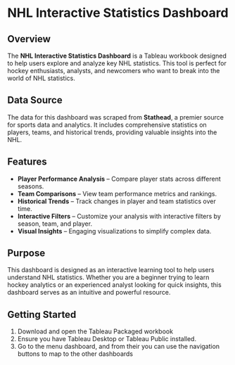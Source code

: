 # NHL Interactive Statistics Dashboard

## Overview
The **NHL Interactive Statistics Dashboard** is a Tableau workbook designed to help users explore and analyze key NHL statistics. This tool is perfect for hockey enthusiasts, analysts, and newcomers who want to break into the world of NHL statistics.

## Data Source
The data for this dashboard was scraped from **Stathead**, a premier source for sports data and analytics. It includes comprehensive statistics on players, teams, and historical trends, providing valuable insights into the NHL.

## Features
- **Player Performance Analysis** – Compare player stats across different seasons.
- **Team Comparisons** – View team performance metrics and rankings.
- **Historical Trends** – Track changes in player and team statistics over time.
- **Interactive Filters** – Customize your analysis with interactive filters by season, team, and player.
- **Visual Insights** – Engaging visualizations to simplify complex data.

## Purpose
This dashboard is designed as an interactive learning tool to help users understand NHL statistics. Whether you are a beginner trying to learn hockey analytics or an experienced analyst looking for quick insights, this dashboard serves as an intuitive and powerful resource.

## Getting Started
1. Download and open the Tableau Packaged workbook
2. Ensure you have Tableau Desktop or Tableau Public installed.
3. Go to the menu dashboard, and from their you can use the navigation buttons to map to the other dashboards

